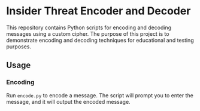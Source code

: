 # Insider Threat Encoder and Decoder

This repository contains Python scripts for encoding and decoding messages using a custom cipher. The purpose of this project is to demonstrate encoding and decoding techniques for educational and testing purposes.

## Usage

### Encoding
Run `encode.py` to encode a message. The script will prompt you to enter the message, and it will output the encoded message.



